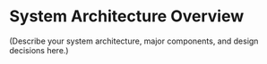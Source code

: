 # System Architecture Overview

(Describe your system architecture, major components, and design decisions here.)
